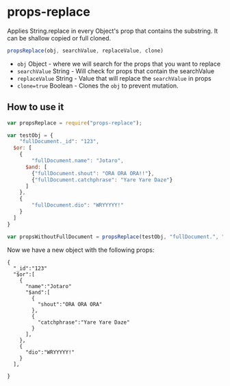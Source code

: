 # props-replace
Applies String.replace in every Object's prop that contains the substring. It can be shallow copied or full cloned.

````javascript
propsReplace(obj, searchValue, replaceValue, clone)
````

 - `obj` Object - where we will search for the props that you want to replace
 - `searchValue` String - Will check for props that contain the searchValue
 - `replaceValue` String - Value that will replace the `searchValue` in props
 - `clone=true` Boolean - Clones the `obj` to prevent mutation.
 

## How to use it
````javascript
var propsReplace = require("props-replace");

var testObj = {
	"fullDocument._id": "123",
  $or: [
  	{
    	"fullDocument.name": "Jotaro",
      $and: [
      	{"fullDocument.shout": "ORA ORA ORA!!"},
        {"fullDocument.catchphrase": "Yare Yare Daze"}
      ]
    },
    {
    	"fullDocument.dio": "WRYYYYY!"
    }
  ]
}

var propsWithoutFullDocument = propsReplace(testObj, "fullDocument.", "");
````

Now we have a new object with the following props:
````
{
  "_id":"123"
  "$or":[
    {
      "name":"Jotaro"
      "$and":[
        {
          "shout":"ORA ORA ORA"
        },
        {
          "catchphrase":"Yare Yare Daze"
        }
      ],
    },
    {
      "dio":"WRYYYYY!"
    }
  ],
  
}
````
